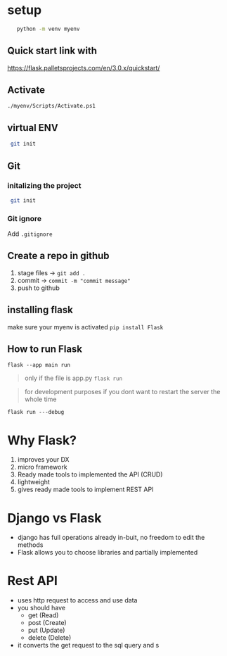 # setup

```bash
   python -m venv myenv
```
## Quick start link with
https://flask.palletsprojects.com/en/3.0.x/quickstart/
## Activate
```
./myenv/Scripts/Activate.ps1
```
## virtual ENV
```sh
 git init
```
## Git

### initalizing the project
```sh
 git init
```

### Git ignore
 Add `.gitignore`


## Create a repo in github
1. stage files -> `git add .`
2. commit -> `commit -m "commit message"`
3. push to github

## installing flask
make sure your myenv is activated
```pip install Flask```

## How to run Flask
```flask --app main run```
>only if the file is app.py ```flask run```

> for development purposes 
> if you dont want to restart the server the whole time
```
flask run ---debug
```



# Why Flask?
1. improves your DX
2. micro framework
3. Ready made tools to implemented the API (CRUD)
4. lightweight
5. gives ready made tools to implement REST API

# Django vs Flask
- django has full operations already in-buit, no freedom to edit the methods
- Flask allows you to choose libraries and partially implemented

# Rest API
- uses http request to access and use data
- you should have 
    - get (Read)
    - post (Create)
    - put (Update)
    - delete (Delete)
- it converts the get request to the sql query and s